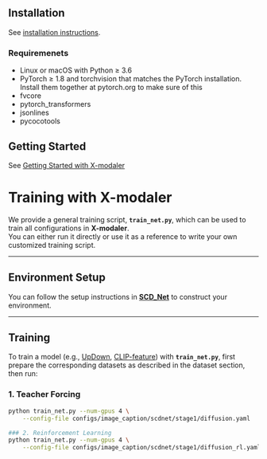 ## Installation
See [installation instructions](https://xmodaler.readthedocs.io/en/latest/tutorials/installation.html).

### Requiremenets
* Linux or macOS with Python ≥ 3.6
* PyTorch ≥ 1.8 and torchvision that matches the PyTorch installation. Install them together at pytorch.org to make sure of this
* fvcore
* pytorch_transformers
* jsonlines
* pycocotools

## Getting Started 
See [Getting Started with X-modaler](https://xmodaler.readthedocs.io/en/latest/tutorials/getting_started.html)

# Training with X-modaler

We provide a general training script, **`train_net.py`**, which can be used to train all configurations in **X-modaler**.  
You can either run it directly or use it as a reference to write your own customized training script.

---

## Environment Setup
You can follow the setup instructions in [**SCD_Net**](https://github.com/YehLi/xmodaler/tree/master) to construct your environment.

---

## Training

To train a model (e.g., [UpDown](https://drive.google.com/drive/folders/1vx9n7tAIt8su0y_3tsPJGvMPBMm8JLCZ), [CLIP-feature](https://github.com/jianjieluo/OpenAI-CLIP-Feature)) with **`train_net.py`**, first prepare the corresponding datasets as described in the dataset section, then run:

### 1. Teacher Forcing
```bash
python train_net.py --num-gpus 4 \
    --config-file configs/image_caption/scdnet/stage1/diffusion.yaml

### 2. Reinforcement Learning
python train_net.py --num-gpus 4 \
    --config-file configs/image_caption/scdnet/stage1/diffusion_rl.yaml

